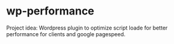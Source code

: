 # wp-performance

Project idea:
Wordpress plugin to optimize script loade for better performance for clients and google pagespeed. 
